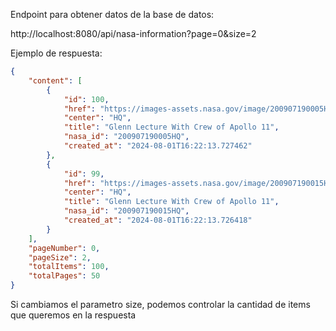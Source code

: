 Endpoint para obtener datos de la base de datos:

http://localhost:8080/api/nasa-information?page=0&size=2

Ejemplo de respuesta:
```json
{
    "content": [
        {
            "id": 100,
            "href": "https://images-assets.nasa.gov/image/200907190005HQ/collection.json",
            "center": "HQ",
            "title": "Glenn Lecture With Crew of Apollo 11",
            "nasa_id": "200907190005HQ",
            "created_at": "2024-08-01T16:22:13.727462"
        },
        {
            "id": 99,
            "href": "https://images-assets.nasa.gov/image/200907190015HQ/collection.json",
            "center": "HQ",
            "title": "Glenn Lecture With Crew of Apollo 11",
            "nasa_id": "200907190015HQ",
            "created_at": "2024-08-01T16:22:13.726418"
        }
    ],
    "pageNumber": 0,
    "pageSize": 2,
    "totalItems": 100,
    "totalPages": 50
}
```

Si cambiamos el parametro size, podemos controlar la cantidad de items que queremos en la respuesta
